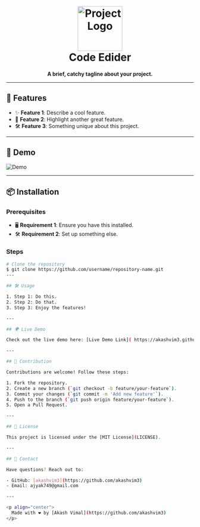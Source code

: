 
<h1 align="center">
  <img src="https://user-images.githubusercontent.com/0000000/animated-icon.gif" alt="Project Logo" width="120">
  <br>
  Code Edider
</h1>

<p align="center">
  <strong>A brief, catchy tagline about your project.</strong>
</p>

---

## 🌟 Features

- ✨ **Feature 1**: Describe a cool feature.
- 🚀 **Feature 2**: Highlight another great feature.
- 🛠️ **Feature 3**: Something unique about this project.

---

## 🎥 Demo

![Demo]( https://akashvim3.github.io/Code---Editer/)

---

## 📦 Installation

### Prerequisites
- 🖥️ **Requirement 1**: Ensure you have this installed.
- 🛠️ **Requirement 2**: Set up something else.

### Steps
```bash
# Clone the repository
$ git clone https://github.com/username/repository-name.git
---

## 🛠️ Usage

1. Step 1: Do this.
2. Step 2: Do that.
3. Step 3: Enjoy the features!

---

## 🌍 Live Demo

Check out the live demo here: [Live Demo Link]( https://akashvim3.github.io/Code---Editer/)

---

## 🤝 Contribution

Contributions are welcome! Follow these steps:

1. Fork the repository.
2. Create a new branch (`git checkout -b feature/your-feature`).
3. Commit your changes (`git commit -m 'Add new feature'`).
4. Push to the branch (`git push origin feature/your-feature`).
5. Open a Pull Request.

---

## 📄 License

This project is licensed under the [MIT License](LICENSE).

---

## 💬 Contact

Have questions? Reach out to:

- GitHub: [akashvim3](https://github.com/akashvim3)
- Email: ajyak749@gmail.com

---

<p align="center">
  Made with ❤️ by [Akash Vimal](https://github.com/akashvim3)
</p>
